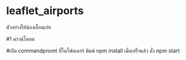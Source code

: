 # leaflet_airports
ตัวอย่างให้น้องเอื้อนเอ่ย

#1
ดาวน์โหลด

#เปิด commandpromt ที่ในโฟลเดอร์
พิมพ์ npm install
เมื่อเสร็จแล้ว สั่ง npm start
